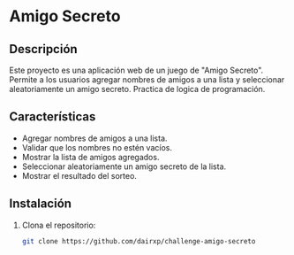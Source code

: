 # Amigo Secreto

## Descripción

Este proyecto es una aplicación web de un juego de "Amigo Secreto". Permite a los usuarios agregar nombres de amigos a una lista y seleccionar aleatoriamente un amigo secreto. Practica de logica de programación.

## Características

- Agregar nombres de amigos a una lista.
- Validar que los nombres no estén vacíos.
- Mostrar la lista de amigos agregados.
- Seleccionar aleatoriamente un amigo secreto de la lista.
- Mostrar el resultado del sorteo.

## Instalación

1. Clona el repositorio:
   ```sh
   git clone https://github.com/dairxp/challenge-amigo-secreto
